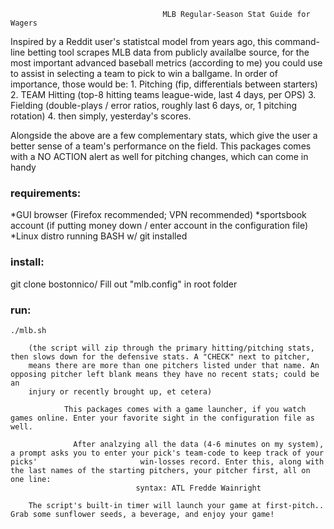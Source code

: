                                       MLB Regular-Season Stat Guide for Wagers                                                             


 Inspired by a Reddit user's statistcal model from years ago, this command-line betting tool
 scrapes MLB data from publicly availalbe source, for the most important advanced baseball metrics
 (according to me) you could use to assist in selecting a team to pick to win a ballgame. In order
 of importance, those would be:
              1. Pitching (fip, differentials between starters)
                 2. TEAM Hitting (top-8 hitting teams league-wide, last 4 days, per OPS)
                    3. Fielding (double-plays / error ratios, roughly last 6 days, or, 1 pitching rotation)
                       4. then simply, yesterday's scores.

 Alongside the above are a few complementary stats, which give the user a better sense of a team's
 performance on the field. This packages comes with a NO ACTION alert as well for pitching changes,
 which can come in handy                                                                                                                      


### requirements:

*GUI browser (Firefox recommended; VPN recommended)
*sportsbook account (if putting money down / enter account in the configuration file)
*Linux distro running BASH w/ git installed

### install:
  git clone bostonnico/
  Fill out "mlb.config"  in root folder

### run:

    ./mlb.sh

        (the script will zip through the primary hitting/pitching stats, then slows down for the defensive stats. A "CHECK" next to pitcher,
        means there are more than one pitchers listed under that name. An opposing pitcher left blank means they have no recent stats; could be an
        injury or recently brought up, et cetera)

                This packages comes with a game launcher, if you watch games online. Enter your favorite sight in the configuration file as well.

                  After analzying all the data (4-6 minutes on my system), a prompt asks you to enter your pick's team-code to keep track of your picks'                       win-losses record. Enter this, along with the last names of the starting pitchers, your pitcher first, all on one line:
                                syntax: ATL Fredde Wainright
                        
        The script's built-in timer will launch your game at first-pitch.. Grab some sunflower seeds, a beverage, and enjoy your game!
